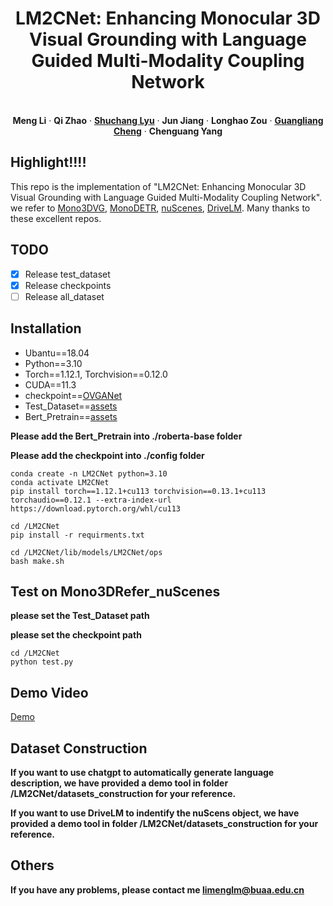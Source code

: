 
<p align="center">
  <h1 align="center">LM2CNet: Enhancing Monocular 3D Visual Grounding with Language Guided Multi-Modality Coupling Network</h1>
  <p align="center">


   <br />
    <strong>Meng Li</strong></a>
    ·
    <strong>Qi Zhao</strong></a>
    ·
    <a href="https://cv-shuchanglyu.github.io/EnHome.html"><strong>Shuchang Lyu</strong></a>
    ·
    <strong>Jun Jiang</strong></a>    
    ·
    <strong>Longhao Zou</strong></a>
    ·
    <a href="https://sites.google.com/view/guangliangcheng"><strong>Guangliang Cheng</strong></a>
    ·
    <strong>Chenguang Yang</strong></a>
    <br />
<p align="center">

    
  </p>





## Highlight!!!!
This repo is the implementation of "LM2CNet: Enhancing Monocular 3D Visual Grounding with Language Guided Multi-Modality Coupling Network". we refer to [Mono3DVG](https://github.com/ZhanYang-nwpu/Mono3DVG), [MonoDETR](https://github.com/ZrrSkywalker/MonoDETR), [nuScenes](https://github.com/nutonomy/nuscenes-devkit), [DriveLM](https://github.com/OpenDriveLab/DriveLM). Many thanks to these excellent repos.

## TODO
- [x] Release test_dataset
- [x] Release checkpoints
- [ ] Release all_dataset

## Installation
* Ubantu==18.04
* Python==3.10 
* Torch==1.12.1, Torchvision==0.12.0
* CUDA==11.3
* checkpoint==[OVGANet](https://drive.google.com/file/d/1auMd9sOpYcAaIelJVKPOKvBYKic7yy4w/view?usp=drive_link)
* Test_Dataset==[assets](https://drive.google.com/file/d/1a-U9jg_xd2BDMQk8Fk8hJqYBOYS9iv01/view?usp=drive_link)
* Bert_Pretrain==[assets](https://drive.google.com/file/d/1ee-XVDnqTNj3tBqgc1S2WLFEMY2dv2iU/view?usp=drive_link)


**Please add the Bert_Pretrain into ./roberta-base folder**


**Please add the checkpoint into ./config folder**
```
conda create -n LM2CNet python=3.10
conda activate LM2CNet
pip install torch==1.12.1+cu113 torchvision==0.13.1+cu113 torchaudio==0.12.1 --extra-index-url https://download.pytorch.org/whl/cu113
```

```
cd /LM2CNet
pip install -r requirments.txt
```

```
cd /LM2CNet/lib/models/LM2CNet/ops
bash make.sh
```
## Test on Mono3DRefer_nuScenes
**please set the Test_Dataset path**


**please set the checkpoint path**
```
cd /LM2CNet
python test.py
```
## Demo Video

[Demo](https://github.com/user-attachments/assets/9e6e3e33-5ebb-4dd2-9f3f-83f46848e5e6)

## Dataset Construction
**If you want to use chatgpt to automatically generate language description, we have provided a demo tool in folder /LM2CNet/datasets_construction for your reference.**


**If you want to use DriveLM to indentify the nuScens object, we have provided a demo tool in folder /LM2CNet/datasets_construction for your reference.**

## Others
**If you have any problems, please contact me limenglm@buaa.edu.cn**
